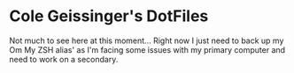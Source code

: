 Cole Geissinger's DotFiles
==========================

Not much to see here at this moment... Right now I just need to back up my Om My ZSH alias' as I'm facing some issues with my primary computer and need to work on a secondary.